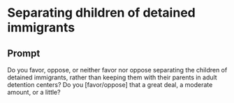 # Separating dhildren of detained immigrants

## Prompt
Do you favor, oppose, or neither favor nor oppose separating the children of detained immigrants, rather than keeping them with their parents in adult detention centers? Do you [favor/oppose] that a great deal, a moderate amount, or a little?
